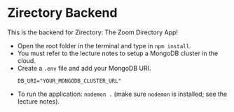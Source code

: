 # Zirectory Backend

This is the backend for Zirectory: The Zoom Directory App!

* Open the root folder in the terminal and type in `npm install`.
* You must refer to the lecture notes to setup a MongoDB cluster in the cloud. 
* Create a `.env` file and add your MongoDB URI.
  ```text
  DB_URI="YOUR_MONGODB_CLUSTER_URL"
  ```
* To run the application: `nodemon .` (make sure `nodemon` is installed; see the lecture notes).